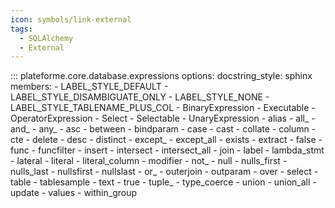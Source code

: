 ```yaml
---
icon: symbols/link-external
tags:
  - SQLAlchemy
  - External
---
```


::: plateforme.core.database.expressions
    options:
      docstring_style: sphinx
      members:
        - LABEL_STYLE_DEFAULT
        - LABEL_STYLE_DISAMBIGUATE_ONLY
        - LABEL_STYLE_NONE
        - LABEL_STYLE_TABLENAME_PLUS_COL
        - BinaryExpression
        - Executable
        - OperatorExpression
        - Select
        - Selectable
        - UnaryExpression
        - alias
        - all_
        - and_
        - any_
        - asc
        - between
        - bindparam
        - case
        - cast
        - collate
        - column
        - cte
        - delete
        - desc
        - distinct
        - except_
        - except_all
        - exists
        - extract
        - false
        - func
        - funcfilter
        - insert
        - intersect
        - intersect_all
        - join
        - label
        - lambda_stmt
        - lateral
        - literal
        - literal_column
        - modifier
        - not_
        - null
        - nulls_first
        - nulls_last
        - nullsfirst
        - nullslast
        - or_
        - outerjoin
        - outparam
        - over
        - select
        - table
        - tablesample
        - text
        - true
        - tuple_
        - type_coerce
        - union
        - union_all
        - update
        - values
        - within_group
